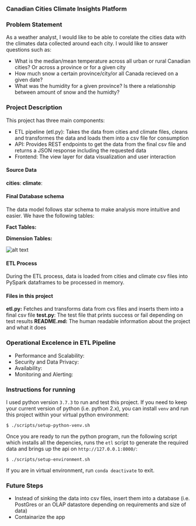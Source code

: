 ### Canadian Cities Climate Insights Platform

### Problem Statement
As a weather analyst, I would like to be able to corelate the cities data with the climates data collected around each city. I would like to answer questions such as:
- What is the median/mean temperature across all urban or rural Canadian cities? Or across a province or for a given city
- How much snow a certain province/city/or all Canada recieved on a given date?
- What was the humidity for a given province? Is there a relationship between amount of snow and the humidty?

### Project Description
This project has three main components:
- ETL pipeline (etl.py): Takes the data from cities and climate files, cleans and transformes the data and loads them into a csv file for consumption
- API: Provides REST endpoints to get the data from the final csv file and returns a JSON response including the requested data
- Frontend: The view layer for data visualization and user interaction 

#### Source Data
**cities**: 
**climate**:

#### Final Database schema
The data model follows star schema to make analysis more intuitive and easier. We have the following tables:

**Fact Tables:**

 
**Dimension Tables:**

![alt text](images/data_model.png)

#### ETL Process
During the ETL process, data is loaded from cities and climate csv files into PySpark dataframes to be processed in memory. 

#### Files in this project
**etl.py:** Fetches and transforms data from cvs files and inserts them into a final csv file
**test.py**: The test file that prints success or fail depending on test results
**README.md:** The human readable information about the project and what it does

### Operational Excelence in ETL Pipeline
- Performance and Scalability:
- Security and Data Privacy:
- Availability:
- Monitoring and Alerting:


### Instructions for running
I used python version `3.7.3` to run and test this project. If you need to keep your current version of python (i.e. python 2.x), you can install `venv` and run this project within your virtual python environment:

```
$ ./scripts/setup-python-venv.sh
```

Once you are ready to run the python program, run the following script which installs all the depencies, runs the `etl` script to generate the required data and brings up the api on `http://127.0.0.1:8000/`:

```
$ ./scripts/setup-environment.sh
```

If you are in virtual environment, run `conda deactivate` to exit.

### Future Steps
- Instead of sinking the data into csv files, insert them into a database (i.e. PostGres or an OLAP datastore depending on requirements and size of data)
- Containarize the app
